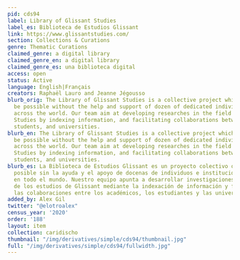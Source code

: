 ```yaml
---
pid: cds94
label: Library of Glissant Studies
label_es: Biblioteca de Estudios Glissant
link: https://www.glissantstudies.com/
section: Collections & Curations
genre: Thematic Curations
claimed_genre: a digital library
claimed_genre_en: a digital library
claimed_genre_es: una biblioteca digital
access: open
status: Active
language: English|Français
creators: Raphaël Lauro and Jeanne Jégousso
blurb_orig: The Library of Glissant Studies is a collective project which would not
  be possible without the help and support of dozen of dedicated individuals and institutions
  across the world. Our team aim at developing researches in the field of Glissant
  Studies by indexing information, and facilitating collaborations between scholars,
  students, and universities.
blurb_en: The Library of Glissant Studies is a collective project which would not
  be possible without the help and support of dozen of dedicated individuals and institutions
  across the world. Our team aim at developing researches in the field of Glissant
  Studies by indexing information, and facilitating collaborations between scholars,
  students, and universities.
blurb_es: La Biblioteca de Estudios Glissant es un proyecto colectivo que no sería
  posible sin la ayuda y el apoyo de docenas de individuos e instituciones dedicadas
  en todo el mundo. Nuestro equipo apunta a desarrollar investigaciones en el campo
  de los estudios de Glissant mediante la indexación de información y facilitando
  las colaboraciones entre los académicos, los estudiantes y las universidades.
added_by: Alex Gil
twitter: "@elotroalex"
census_year: '2020'
order: '188'
layout: item
collection: caridischo
thumbnail: "/img/derivatives/simple/cds94/thumbnail.jpg"
full: "/img/derivatives/simple/cds94/fullwidth.jpg"
---
```

